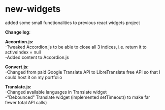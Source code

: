 # new-widgets
added some small functionalities to previous react widgets project
<p>
<strong>Change log:</strong>

<strong>Accordion.js:</strong>
  <br />
-Tweaked Accordion.js to be able to close all 3 indices, i.e. return it to activeIndex = null
  <br />
-Added content to Accordion.js

<strong>Convert.js:</strong>
   <br />
-Changed from paid Google Translate API to LibreTranslate free API so that I could host it on my portfolio

<strong>Translate.js:</strong>
  <br />
-Changed available languages in Translate widget
  <br />
-"Debounced" Translate widget (implemented setTimeout() to make far fewer total API calls)
</p>
